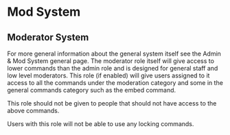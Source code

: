 # Mod System

## Moderator System

For more general information about the general system itself see the Admin & Mod System general page. The moderator role itself will give access to lower commands than the admin role and is designed for general staff and low level moderators. This role \(if enabled\) will give users assigned to it access to all the commands under the moderation category and some in the general commands category such as the embed command.

This role should not be given to people that should not have access to the above commands.

Users with this role will not be able to use any locking commands.

